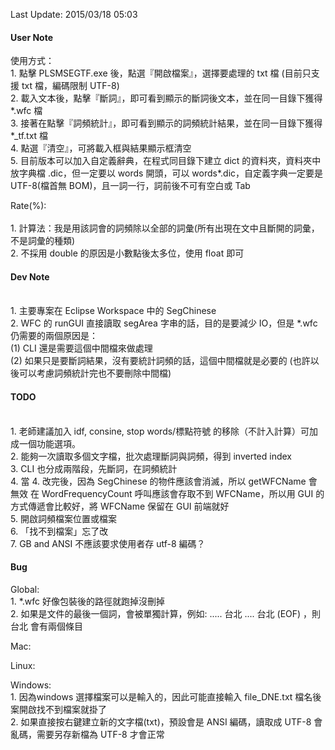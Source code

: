 Last Update: 2015/03/18 05:03

#### User Note
使用方式：
<br>1. 	點擊 PLSMSEGTF.exe 後，點選『開啟檔案』，選擇要處理的 txt 檔 (目前只支援 txt 檔，編碼限制 UTF-8)
<br>2. 	載入文本後，點擊『斷詞』，即可看到顯示的斷詞後文本，並在同一目錄下獲得 \*.wfc 檔
<br>3. 	接著在點擊『詞頻統計』，即可看到顯示的詞頻統計結果，並在同一目錄下獲得 \*_tf.txt 檔
<br>4. 	點選『清空』，可將載入框與結果顯示框清空
<br>5.  目前版本可以加入自定義辭典，在程式同目錄下建立 dict 的資料夾，資料夾中放字典檔 .dic，但一定要以 words 開頭，可以 words\*.dic，自定義字典一定要是 UTF-8(檔首無 BOM)，且一詞一行，詞前後不可有空白或 Tab

Rate(%):  
<br>1. 	計算法：我是用該詞會的詞頻除以全部的詞彙(所有出現在文中且斷開的詞彙，不是詞彙的種類)
<br>2. 	不採用 double 的原因是小數點後太多位，使用 float 即可

#### Dev Note
<br>1. 	主要專案在 Eclipse Workspace 中的 SegChinese
<br>2. 	WFC 的 runGUI 直接讀取 segArea 字串的話，目的是要減少 IO，但是 \*.wfc 仍需要的兩個原因是：
	<br>(1) CLI 還是需要這個中間檔來做處理
	<br>(2) 如果只是要斷詞結果，沒有要統計詞頻的話，這個中間檔就是必要的 (也許以後可以考慮詞頻統計完也不要刪除中間檔)


#### TODO
<br>1. 	老師建議加入 idf, consine, stop words/標點符號 的移除（不計入計算）可加成一個功能選項。
<br>2. 	能夠一次讀取多個文字檔，批次處理斷詞與詞頻，得到 inverted index
<br>3. 	CLI 也分成兩階段，先斷詞，在詞頻統計
<br>4. 	當 4. 改完後，因為 SegChinese 的物件應該會消滅，所以 getWFCName 會無效
		在 WordFrequencyCount 呼叫應該會存取不到 WFCName，所以用 GUI 的方式傳遞會比較好，將 WFCName 保留在 GUI 前端就好
<br>5. 	開啟詞頻檔案位置或檔案
<br>6. 	「找不到檔案」忘了改
<br>7. 	GB and ANSI 不應該要求使用者存 utf-8 編碼？

#### Bug
Global:
<br>1. 	\*.wfc 好像包裝後的路徑就跑掉沒刪掉
<br>2. 	如果是文件的最後一個詞，會被單獨計算，例如: ..... 台北 .... 台北 (EOF) ，則 台北 會有兩個條目

Mac:

Linux:


Windows:
<br>1. 	因為windows 選擇檔案可以是輸入的，因此可能直接輸入 file_DNE.txt 檔名後案開啟找不到檔案就掛了
<br>2. 	如果直接按右鍵建立新的文字檔(txt)，預設會是 ANSI 編碼，讀取成 UTF-8 會亂碼，需要另存新檔為 UTF-8 才會正常
